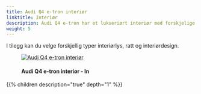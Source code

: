 ```yaml
---
title: Audi Q4 e-tron interiør
linktitle: Interiør
description: Audi Q4 e-tron har et lukseriørt interiør med forskjelige valg innenfor seter og design.
weight: 5
---
```

<!-- markdownlint-disable MD033 -->
I tilegg kan du velge forskjellig typer interiørlys, ratt og interiørdesign.

<figure>
    <a href="https://media.electrichasgoneaudi.net/multimedia/models/q4-e-tron/interior/interior.jpg">
        <img src="https://media.electrichasgoneaudi.net/multimedia/models/q4-e-tron/interior/interiors.jpg" 
        alt="Audi Q4 e-tron interiør" title="Audi Q4 e-tron interiør">
    </a>
    <figcaption><h4>Audi Q4 e-tron interiør - In</h4></figcaption>
</figure>

{{% children description="true" depth="1" %}}
